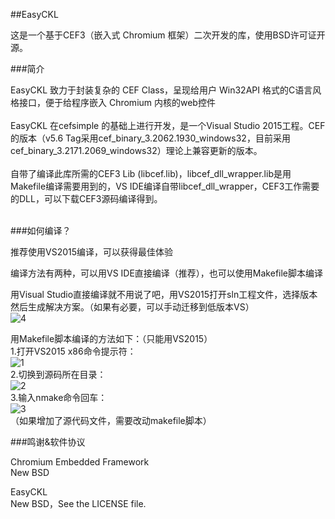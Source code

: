 ﻿##EasyCKL

这是一个基于CEF3（嵌入式 Chromium 框架）二次开发的库，使用BSD许可证开源。<br>

###简介

EasyCKL 致力于封装复杂的 CEF Class，呈现给用户 Win32API 格式的C语言风格接口，便于给程序嵌入 Chromium 内核的web控件<br>
<br>
EasyCKL 在cefsimple 的基础上进行开发，是一个Visual Studio 2015工程。CEF的版本（v5.6 Tag采用cef_binary_3.2062.1930_windows32，目前采用cef_binary_3.2171.2069_windows32）理论上兼容更新的版本。<br>
<br>
自带了编译此库所需的CEF3 Lib (libcef.lib)，libcef_dll_wrapper.lib是用Makefile编译需要用到的，VS IDE编译自带libcef_dll_wrapper，CEF3工作需要的DLL，可以下载CEF3源码编译得到。<br>
<br>

###如何编译？

推荐使用VS2015编译，可以获得最佳体验<br>

编译方法有两种，可以用VS IDE直接编译（推荐），也可以使用Makefile脚本编译<br>

用Visual Studio直接编译就不用说了吧，用VS2015打开sln工程文件，选择版本然后生成解决方案。（如果有必要，可以手动迁移到低版本VS）<br>
![4](http://git.oschina.net/daemon_process/EasyCKL/raw/master/pic/4.png)<br>

用Makefile脚本编译的方法如下：（只能用VS2015）<br>
1.打开VS2015 x86命令提示符：<br>
![1](http://git.oschina.net/daemon_process/EasyCKL/raw/master/pic/1.png)<br>
2.切换到源码所在目录：<br>
![2](http://git.oschina.net/daemon_process/EasyCKL/raw/master/pic/2.png)<br>
3.输入nmake命令回车：<br>
![3](http://git.oschina.net/daemon_process/EasyCKL/raw/master/pic/3.png)<br>
（如果增加了源代码文件，需要改动makefile脚本）<br>

###鸣谢&软件协议

Chromium Embedded Framework<br>
New BSD<br>

EasyCKL<br>
New BSD，See the LICENSE file.<br>